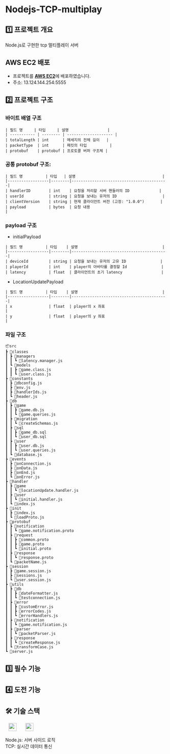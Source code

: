 # Nodejs-TCP-multiplay

## 1️⃣ 프로젝트 개요

Node.js로 구현한 tcp 멀티플레이 서버

## AWS EC2 배포

- 프로젝트를 [**AWS EC2**](https://ap-northeast-2.console.aws.amazon.com/ec2)에 배포하였습니다.
- 주소: 13.124.144.254:5555

## 2️⃣ 프로젝트 구조

### 바이트 배열 구조

```
| 필드 명     | 타입     | 설명                 |
| ----------- | -------- | -------------------- |
| totalLength | int      | 메세지의 전체 길이   |
| packetType  | int      | 패킷의 타입          |
| protobuf    | protobuf | 프로토콜 버퍼 구조체 |
```

### 공통 protobuf 구조:

```
| 필드 명          | 타입   | 설명                                      |
|------------------|--------|------------------------------------------|
| handlerID        | int    | 요청을 처리할 서버 핸들러의 ID             |
| userId           | string | 요청을 보내는 유저의 ID                    |
| clientVersion    | string | 현재 클라이언트 버전 (고정: "1.0.0")       |
| payload          | bytes  | 요청 내용                                 |
```

### payload 구조

- initialPayload

```
| 필드 명          | 타입    | 설명                                     |
|------------------|--------|------------------------------------------|
| deviceId         | string | 요청을 보내는 유저의 고유 ID               |
| playerId         | int    | player의 아바타를 결정할 Id               |
| latency          | float  | 클라이언트의 초기 latency                 |
```

- LocationUpdatePayload

```
| 필드 명          | 타입    | 설명                                     |
|------------------|--------|------------------------------------------|
| x                | float  | player의 x 좌표                          |
| y                | float  | player의 y 좌표                          |
```

### 파일 구조

```
📦src
┣ 📂classes
┃ ┣ 📂managers
┃ ┃ ┗ 📜latency.manager.js
┃ ┗ 📂models
┃ ┃ ┣ 📜game.class.js
┃ ┃ ┗ 📜user.class.js
┣ 📂constants
┃ ┣ 📜dbconfig.js
┃ ┣ 📜env.js
┃ ┣ 📜handlerIds.js
┃ ┗ 📜header.js
┣ 📂db
┃ ┣ 📂game
┃ ┃ ┣ 📜game.db.js
┃ ┃ ┗ 📜game.queries.js
┃ ┣ 📂migration
┃ ┃ ┗ 📜createSchemas.js
┃ ┣ 📂sql
┃ ┃ ┣ 📜game_db.sql
┃ ┃ ┗ 📜user_db.sql
┃ ┣ 📂user
┃ ┃ ┣ 📜user.db.js
┃ ┃ ┗ 📜user.queries.js
┃ ┗ 📜database.js
┣ 📂events
┃ ┣ 📜onConnection.js
┃ ┣ 📜onData.js
┃ ┣ 📜onEnd.js
┃ ┗ 📜onError.js
┣ 📂handler
┃ ┣ 📂game
┃ ┃ ┗ 📜locationUpdate.handler.js
┃ ┣ 📂user
┃ ┃ ┗ 📜initial.handler.js
┃ ┗ 📜index.js
┣ 📂init
┃ ┣ 📜index.js
┃ ┗ 📜loadProto.js
┣ 📂protobuf
┃ ┣ 📂notification
┃ ┃ ┗ 📜game.notification.proto
┃ ┣ 📂request
┃ ┃ ┣ 📜common.proto
┃ ┃ ┣ 📜game.proto
┃ ┃ ┗ 📜initial.proto
┃ ┣ 📂response
┃ ┃ ┗ 📜response.proto
┃ ┗ 📜packetName.js
┣ 📂session
┃ ┣ 📜game.session.js
┃ ┣ 📜sessions.js
┃ ┗ 📜user.session.js
┣ 📂utils
┃ ┣ 📂db
┃ ┃ ┣ 📜dateFormatter.js
┃ ┃ ┗ 📜testconnection.js
┃ ┣ 📂error
┃ ┃ ┣ 📜customError.js
┃ ┃ ┣ 📜errorCodes.js
┃ ┃ ┗ 📜errorHandlers.js
┃ ┣ 📂notification
┃ ┃ ┗ 📜game.notification.js
┃ ┣ 📂parser
┃ ┃ ┗ 📜packetParser.js
┃ ┣ 📂response
┃ ┃ ┗ 📜createResponse.js
┃ ┗ 📜transformCase.js
┗ 📜server.js
```

## 3️⃣ 필수 기능

## 4️⃣ 도전 기능

## 🛠️ 기술 스택

<img src="https://shields.io/badge/JavaScript-F7DF1E?logo=JavaScript&logoColor=000&style=flat-square" style="height : 25px; margin-left : 10px; margin-right : 10px;"/>&nbsp;
<img src="https://img.shields.io/badge/node.js-339933?style=for-the-badge&logo=Node.js&logoColor=white" style="height : 25px; margin-left : 10px; margin-right : 10px;"/>&nbsp;

Node.js: 서버 사이드 로직 <br>
TCP: 실시간 데이터 통신

